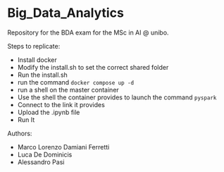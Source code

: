 # Big_Data_Analytics
Repository for the BDA exam for the MSc in AI @ unibo.

Steps to replicate:
- Install docker
- Modify the install.sh to set the correct shared folder
- Run the install.sh
- run the command ```docker compose up -d```
- run a shell on the master container
- Use the shell the container provides to launch the command ```pyspark```
- Connect to the link it provides
- Upload the .ipynb file
- Run It

Authors:
- Marco Lorenzo Damiani Ferretti
- Luca De Dominicis
- Alessandro Pasi